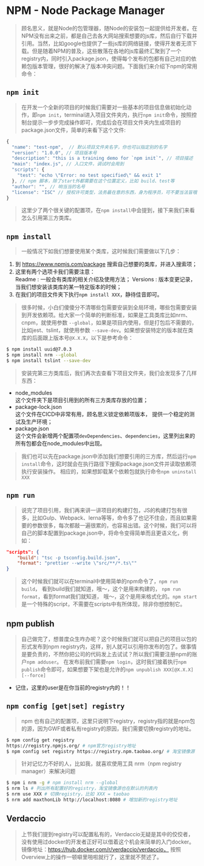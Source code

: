 # NPM - Node Package Manager
> 顾名思义，就是Node的包管理器，随Node的安装包一起提供给开发者。在NPM没有出来之前，都是自己去各大网站搜索想要的js库，然后自行下载并引用。当然，比如google也提供了一些js库的网络链接，使得开发者无须下载。但是随着NPM的普及，这些散落在各地的js库最终汇聚到了一个registry内，同时引入package.json，使得每个发布的包都有自己对应的依赖包版本管理，很好的解决了版本冲突问题。下面我们来介绍下npm的常用命令：
## `npm init`
> 在开发一个全新的项目的时候我们需要对一些基本的项目信息做初始化动作，即`npm init`，terminal进入项目文件夹内，执行`npm init`命令，按照控制台提示一步步完成操作即可，完成后会在项目文件夹内生成项目的package.json文件，简单的来看下这个文件:

```js
{
  "name": "test-npm",  // 默认项目文件夹名字，你也可以指定别的名字
  "version": "1.0.0", // 项目版本号
  "description": "this is a training demo for `npm init`", // 项目描述
  "main": "index.js", // 入口文件，调试时会用到
  "scripts": {
    "test": "echo \"Error: no test specified\" && exit 1"
  }, // npm 脚本，除了start外都需要在这个位置定义，比如 build、test等
  "author": "", // 响当当的名号
  "license": "ISC" // 授权许可类型，法务最在意的东西，身为程序员，可不要当法盲哦，具体的可以网上恶补
}
```
> 这里少了两个很关键的配置项，在`npm install`中会提到，接下来我们来看怎么引用第三方类库。

## `npm install`
> 一般情况下如我们想要使用某个类库，这时候我们需要做以下几步：
1. 到 https://www.npmjs.com/package 搜索自己想要的类库，并进入搜索项；
2. 这里有两个选项卡我们需要注意：  
Readme : 一般会有类库的相关介绍及使用方法；
Versions : 版本变更记录，当我们想安装该类库的某一特定版本的时候；
3. 在我们的项目文件夹下执行`npm install XXX`，静待佳音即可。
> 很多时候，小白们傻傻分不清哪些包需要安装到全局环境，哪些包需要安装到开发依赖项。给大家一个简单的判断标准，如果是工具类库比如nrm、cnpm，就使用参数 `--global`，如果是项目内使用，但是打包后不需要的，比如jest、tslint，就使用参数 `--save-dev`。如果想安装特定的版本就在类库的后面跟上版本号`@X.X.X`，以下是参考命令：
```bash
$ npm install uuid@7.0.3
$ npm install nrm --global
$ npm install tslint --save-dev
```
> 安装完第三方类库后，我们再次去查看下项目文件夹，我们会发现多了几样东西：
- node_modules  
这个文件夹下是项目引用到的所有三方类库存放的位置；
- package-lock.json  
这个文件在CICD中非常有用，顾名思义锁定依赖项版本， 提供一个稳定的测试及生产环境；
- package.json  
这个文件会新增两个配置项`devDependencies`、`dependencies`，这里列出来的所有包都会在node_modules中出现。
> 我们也可以先在package.json中添加我们想要引用的三方库，然后运行`npm install`命令，这时就会在执行路径下搜索package.json文件并读取依赖项执行安装操作。
> 相应的，如果想卸载某个依赖包就执行命令`npm uninstall XXX`

## `npm run`
> 说完了项目引用，我们再来讲一讲项目的构建打包，JS的构建打包有很多，比如Gulp、Webpack、lerna等等，命令多了也记不住会，而且如果需要的参数很多，每次都敲一遍很累的，也容易出错。这个时候，我们可以将自己的脚本配置到package.json中，将命令变得简单而且更语义化，例如：
```json
"scripts": {
    "build": "tsc -p tsconfig.build.json",
    "format": "prettier --write \"src/**/*.ts\""
}
```
> 这个时候我们就可以在terminal中使用简单的npm命令了，`npm run build`， 看到build我们就知道，哦～，这个是用来构建的， `npm run format`，看到format我们就知道， 哦～，这个是用来格式化的。`npm start`是一个特殊的script，不需要在scripts中有所体现，除非你想控制它。

## npm publish
> 自己做完了，想普度众生咋办呢？这个时候我们就可以把自己的项目以包的形式发布到npm registry内，这样，别人就可以引用你发布的包了。做事情是要负责的，不然你把公司的代码发上去试试？所以我们需要注册npm的账户`npm adduser`。 在发布前我们需要`npm login`，这时我们接着执行`npm publish`命令即可，如果想要下架也是允许的`npm unpublish XXX[@X.X.X] [--force]`  
- 记住，这里的user是在你当前的registry内的！！

## `npm config [get|set] registry`
> npm 也有自己的配置项，这里只说明下registry，registry指的就是npm包的源，因为GWF或者私有registry的原因，我们需要切换registry的地址。
```bash
$ npm config get registry
https://registry.npmjs.org/ # npm官方registry地址 
$ npm config set registry https://registry.npm.taobao.org/ # 淘宝镜像源
```
> 针对记忆力不好的人，比如我，就喜欢使用工具 nrm（npm registry manager）来解决问题
```bash
$ npm i nrm -g # npm install nrm --global
$ nrm ls # 列出所有配置好的registry，淘宝镜像源也在默认的列表内
$ nrm use XXX # 切换registry，比如 XXX = taobao
$ nrm add maxthonLib http://localhost:8080 # 增加新的registry地址
```
## Verdaccio
> 上节我们提到registry可以配置私有的，Verdaccio无疑是其中的佼佼者，没有使用过docker的开发者正好可以借着这个机会来简单的入门docker。镜像地址：https://hub.docker.com/r/verdaccio/verdaccio， 按照Overview上的操作一顿噼里啪啦就行了，这里就不赘述了。